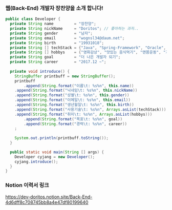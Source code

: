 ### 웹(Back-End) 개발자 장찬양을 소개 합니다!

```java
public class Developer {
  private String name         = "장찬양";
  private String nickName     = "Doritos"; // 좋아하는 과자..
  private String gender       = "남자";
  private String email        = "wognsl34@daum.net";
  private String birth        = "19931018";
  private String [] techStack = {"Java", "Spring-Framework", "Oracle", "MySQL", "Javascript"};
  private String [] hobbys    = {"영화감상", "맛있는 음식먹기", "맨몸운동", "기타연주"};
  private String goal         = "더 나은 개발자 되기";
  private String career       = "2017.12 ~";
  
  private void introduce() {
    StringBuffer printbuff = new StringBuffer();
    printbuff
        .append(String.format("이름\t: %s%n", this.name))
	.append(String.format("닉네임\t: %s%n", this.nickName))
	.append(String.format("성별\t: %s%n", this.gender))
	.append(String.format("이메일\t: %s%n", this.email))
	.append(String.format("생년월일\t: %s%n", this.birth))
	.append(String.format("사용기술\t: %s%n", Arrays.asList(techStack)))
	.append(String.format("취미\t: %s%n", Arrays.asList(hobbys)))
      	.append(String.format("목표\t: %s%n", goal))
      	.append(String.format("경력\t: %s%n", career))
    ;
	  
    System.out.println(printbuff.toString());
  }

  public static void main(String [] args) {
    Developer cyjang = new Developer();
    cyjang.introduce();
  }
}
  ```


### Notion 이력서 링크
<a href="https://dev-doritos.notion.site/Back-End-4d6dff8c708745bb8a4e47df80199640" target="_blank">https://dev-doritos.notion.site/Back-End-4d6dff8c708745bb8a4e47df80199640</a>
